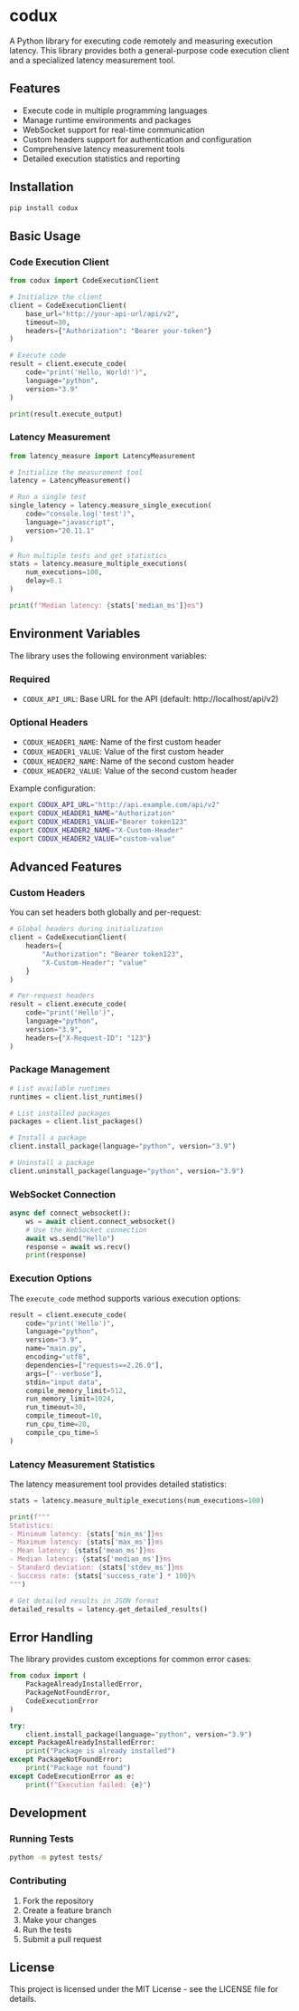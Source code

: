# codux

A Python library for executing code remotely and measuring execution latency. This library provides both a general-purpose code execution client and a specialized latency measurement tool.

## Features

- Execute code in multiple programming languages
- Manage runtime environments and packages
- WebSocket support for real-time communication
- Custom headers support for authentication and configuration
- Comprehensive latency measurement tools
- Detailed execution statistics and reporting

## Installation

```bash
pip install codux
```

## Basic Usage

### Code Execution Client

```python
from codux import CodeExecutionClient

# Initialize the client
client = CodeExecutionClient(
    base_url="http://your-api-url/api/v2",
    timeout=30,
    headers={"Authorization": "Bearer your-token"}
)

# Execute code
result = client.execute_code(
    code="print('Hello, World!')",
    language="python",
    version="3.9"
)

print(result.execute_output)
```

### Latency Measurement

```python
from latency_measure import LatencyMeasurement

# Initialize the measurement tool
latency = LatencyMeasurement()

# Run a single test
single_latency = latency.measure_single_execution(
    code="console.log('test')",
    language="javascript",
    version="20.11.1"
)

# Run multiple tests and get statistics
stats = latency.measure_multiple_executions(
    num_executions=100,
    delay=0.1
)

print(f"Median latency: {stats['median_ms']}ms")
```

## Environment Variables

The library uses the following environment variables:

### Required

- `CODUX_API_URL`: Base URL for the API (default: http://localhost/api/v2)

### Optional Headers

- `CODUX_HEADER1_NAME`: Name of the first custom header
- `CODUX_HEADER1_VALUE`: Value of the first custom header
- `CODUX_HEADER2_NAME`: Name of the second custom header
- `CODUX_HEADER2_VALUE`: Value of the second custom header

Example configuration:

```bash
export CODUX_API_URL="http://api.example.com/api/v2"
export CODUX_HEADER1_NAME="Authorization"
export CODUX_HEADER1_VALUE="Bearer token123"
export CODUX_HEADER2_NAME="X-Custom-Header"
export CODUX_HEADER2_VALUE="custom-value"
```

## Advanced Features

### Custom Headers

You can set headers both globally and per-request:

```python
# Global headers during initialization
client = CodeExecutionClient(
    headers={
        "Authorization": "Bearer token123",
        "X-Custom-Header": "value"
    }
)

# Per-request headers
result = client.execute_code(
    code="print('Hello')",
    language="python",
    version="3.9",
    headers={"X-Request-ID": "123"}
)
```

### Package Management

```python
# List available runtimes
runtimes = client.list_runtimes()

# List installed packages
packages = client.list_packages()

# Install a package
client.install_package(language="python", version="3.9")

# Uninstall a package
client.uninstall_package(language="python", version="3.9")
```

### WebSocket Connection

```python
async def connect_websocket():
    ws = await client.connect_websocket()
    # Use the WebSocket connection
    await ws.send("Hello")
    response = await ws.recv()
    print(response)
```

### Execution Options

The `execute_code` method supports various execution options:

```python
result = client.execute_code(
    code="print('Hello')",
    language="python",
    version="3.9",
    name="main.py",
    encoding="utf8",
    dependencies=["requests==2.26.0"],
    args=["--verbose"],
    stdin="input data",
    compile_memory_limit=512,
    run_memory_limit=1024,
    run_timeout=30,
    compile_timeout=10,
    run_cpu_time=20,
    compile_cpu_time=5
)
```

### Latency Measurement Statistics

The latency measurement tool provides detailed statistics:

```python
stats = latency.measure_multiple_executions(num_executions=100)

print(f"""
Statistics:
- Minimum latency: {stats['min_ms']}ms
- Maximum latency: {stats['max_ms']}ms
- Mean latency: {stats['mean_ms']}ms
- Median latency: {stats['median_ms']}ms
- Standard deviation: {stats['stdev_ms']}ms
- Success rate: {stats['success_rate'] * 100}%
""")

# Get detailed results in JSON format
detailed_results = latency.get_detailed_results()
```

## Error Handling

The library provides custom exceptions for common error cases:

```python
from codux import (
    PackageAlreadyInstalledError,
    PackageNotFoundError,
    CodeExecutionError
)

try:
    client.install_package(language="python", version="3.9")
except PackageAlreadyInstalledError:
    print("Package is already installed")
except PackageNotFoundError:
    print("Package not found")
except CodeExecutionError as e:
    print(f"Execution failed: {e}")
```

## Development

### Running Tests

```bash
python -m pytest tests/
```

### Contributing

1. Fork the repository
2. Create a feature branch
3. Make your changes
4. Run the tests
5. Submit a pull request

## License

This project is licensed under the MIT License - see the LICENSE file for details.
